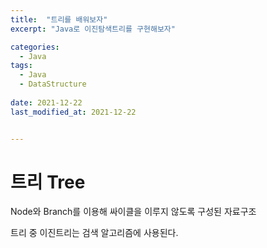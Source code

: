 ```yaml
---
title:  "트리를 배워보자"
excerpt: "Java로 이진탐색트리를 구현해보자"

categories:
  - Java
tags:
  - Java
  - DataStructure
  
date: 2021-12-22
last_modified_at: 2021-12-22


---
```


# **트리** Tree

Node와 Branch를 이용해 싸이클을 이루지 않도록 구성된 자료구조

트리 중 이진트리는 검색 알고리즘에 사용된다.

